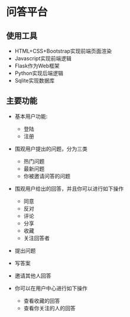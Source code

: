 # 问答平台



## 使用工具

* HTML+CSS+Bootstrap实现前端页面渲染
* Javascript实现前端逻辑
* Flask作为Web框架
* Python实现后端逻辑
* Sqlite实现数据库



## 主要功能

* 基本用户功能:
   * 登陆
   * 注册

* 围观用户提出的问题，分为三类
   * 热门问题
   * 最新问题
   * 你被邀请问答的问题

* 围观用户给出的回答，并且你可以进行如下操作
   * 同意
   * 反对
   * 评论
   * 分享
   * 收藏
   * 关注回答者
* 提出问题
* 写答案
* 邀请其他人回答
* 你可以在用户中心进行如下操作
   * 查看收藏的回答
   * 查看你关注的人的回答
